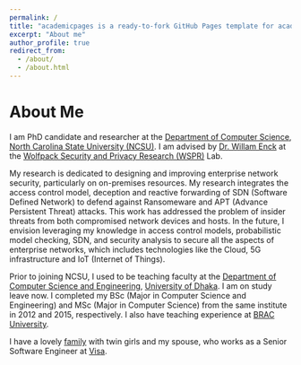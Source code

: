 ```yaml
---
permalink: /
title: "academicpages is a ready-to-fork GitHub Pages template for academic personal websites"
excerpt: "About me"
author_profile: true
redirect_from: 
  - /about/
  - /about.html
---
```


About Me
=======
I am PhD candidate and researcher at the [Department of Computer Science](https://www.csc.ncsu.edu), [North Carolina State University (NCSU)](https://www.ncsu.edu). I am advised by [Dr. Willam Enck](https://enck.org) at the [Wolfpack Security and Privacy Research (WSPR)](https://wspr.csc.ncsu.edu) Lab. 

My research is dedicated to designing and improving enterprise network security, particularly on on-premises resources. My research integrates the access control model, deception and reactive forwarding of SDN (Software Defined Network) to defend against Ransomeware and APT (Advance Persistent Threat) attacks. This work has addressed the problem of insider threats from both compromised network devices and hosts. In the future, I envision leveraging my knowledge in access control models, probabilistic model checking, SDN, and security analysis to secure all the aspects of enterprise networks, which includes technologies like the Cloud, 5G infrastructure and IoT (Internet of Things). 

Prior to joining NCSU, I used to be teaching faculty at the [Department of Computer Science and Engineering](), [University of Dhaka](https://www.du.ac.bd/). I am on study leave now. I completed my BSc (Major in Computer Science and Engineering) and MSc (Major in Computer Science) from the same institute in 2012 and 2015, respectively. I also have teaching experience at [BRAC University](https://www.bracu.ac.bd). 

I have a lovely [family](/images/family.png) with twin girls and my spouse, who works as a Senior Software Engineer at [Visa](https://usa.visa.com).



